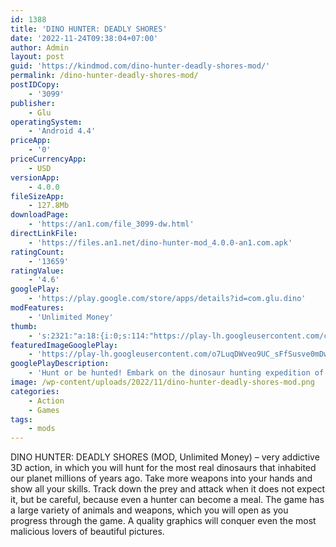 ```yaml
---
id: 1388
title: 'DINO HUNTER: DEADLY SHORES'
date: '2022-11-24T09:38:04+07:00'
author: Admin
layout: post
guid: 'https://kindmod.com/dino-hunter-deadly-shores-mod/'
permalink: /dino-hunter-deadly-shores-mod/
postIDCopy:
    - '3099'
publisher:
    - Glu
operatingSystem:
    - 'Android 4.4'
priceApp:
    - '0'
priceCurrencyApp:
    - USD
versionApp:
    - 4.0.0
fileSizeApp:
    - 127.8Mb
downloadPage:
    - 'https://an1.com/file_3099-dw.html'
directLinkFile:
    - 'https://files.an1.net/dino-hunter-mod_4.0.0-an1.com.apk'
ratingCount:
    - '13659'
ratingValue:
    - '4.6'
googlePlay:
    - 'https://play.google.com/store/apps/details?id=com.glu.dino'
modFeatures:
    - 'Unlimited Money'
thumb:
    - 's:2321:"a:18:{i:0;s:114:"https://play-lh.googleusercontent.com/cJk0tQRTs-uGRx_zN2-bomZzKFflzPSaUILL1dgotQy0ccxHnf9B6Y5B7SMbgpPsjg=w526-h296";i:1;s:116:"https://play-lh.googleusercontent.com/3Zwc2lUdvBNLl7NT2LFsQnzLFEw358iHF6XAObZS3QoID3igyaLM8tW3smezpXUbUmpO=w526-h296";i:2;s:116:"https://play-lh.googleusercontent.com/jIKGz2HJEaHmlpFqjB9znh1NVv2DBkxGU-NtNS5UfFdb1QyXxDcoSLNLdI7v0o4ZWlUk=w526-h296";i:3;s:114:"https://play-lh.googleusercontent.com/PD-qoxwCexP9OAgOJfbTK2A33JJgLs86BOEOZuQl8uU03ifm22T8q78Q8YupFPerMg=w526-h296";i:4;s:115:"https://play-lh.googleusercontent.com/wO07Y3pz9o6AkgYJa_dUIjuC85cAjxRMynO1AZ_yorRyBl8mMvk3XAzbhY1eAhG08jU=w526-h296";i:5;s:115:"https://play-lh.googleusercontent.com/BSFSTNQG_8ipuUs9HsypnmLOYVVaPgg3E7BQX6OALrr5dX93kKIAATzess6a6EGHkCQ=w526-h296";i:6;s:115:"https://play-lh.googleusercontent.com/9e4f7aFwXofrysXQDeQJs-40yEjGPJfduH9DLwJI7qfOQ179i2ET6BnYSAgYTAxdUkU=w526-h296";i:7;s:115:"https://play-lh.googleusercontent.com/2sLowQxILCFdhhAOXltOoSfkVjd45_FTZPkQUTrIC1_gn_Y92y4g53sPguv3YiFaOVA=w526-h296";i:8;s:116:"https://play-lh.googleusercontent.com/yy45MKAf1YwMPkQQw0ZPyI5okZlezr_Lp6_eqt6WIKZ8UmIfTP6F6UQX8dfHKy4IAWvl=w526-h296";i:9;s:116:"https://play-lh.googleusercontent.com/mi4zAyIqfWDQDn-pudHiSSJqRIcVAOwWvjVuZ9vV9DgSKeKgSqqUty_PkaKQc-WoM7ml=w526-h296";i:10;s:114:"https://play-lh.googleusercontent.com/0crJnMouRynnAlkT6oVn20FNf0S4HINdZPojS4EZC0vd-aijvUdeunnCchNsC_yGIw=w526-h296";i:11;s:115:"https://play-lh.googleusercontent.com/mo-ZyB1CGeTxSom8T1qUoUzJIej0YzPDiQxVpWTF3pmjD6Kn5UT-XHjsxd_c8yvg9nM=w526-h296";i:12;s:116:"https://play-lh.googleusercontent.com/pNjY30wdZBlqrkfLKPNVB2Em77Ey3U3zOMgeJcSDjaTh7y8Wb80aVnEf5c3tg7uDsaF5=w526-h296";i:13;s:115:"https://play-lh.googleusercontent.com/Fc8lQbfL8IMFlQoC9zj_lmec3FoUGdxG_RJIjSKaEUc-yH9jvXSczlTpyscPoSDZQ8s=w526-h296";i:14;s:116:"https://play-lh.googleusercontent.com/y8popMVHeBwmaL4HW03CJFNnnujIV19x6spC7meaXwN_Uk_gAuPDURpsnnsHag_x8xxG=w526-h296";i:15;s:115:"https://play-lh.googleusercontent.com/LOKn74Dx40XzEMlS4gTkwKA6Igc1AwyQsAD4vA5EjJWPfItarMv3hURlRe1uVLz49Cg=w526-h296";i:16;s:114:"https://play-lh.googleusercontent.com/kYtraux8oHfCJjlopNxTXbTK0f8wYtjGvaASl5XFS53kGil8qSK36lVTyEqkd27Bfw=w526-h296";i:17;s:115:"https://play-lh.googleusercontent.com/xWISbO5tVoefQnNKeSlguQS3OsJl-gmqhP1ZgpveklKPn9XuHx64q13EtNgyvx_b2fU=w526-h296";}";'
featuredImageGooglePlay:
    - 'https://play-lh.googleusercontent.com/o7LuqDWveo9UC_sFfSusve0mDwnQvSzCdRrWsS4e6WhJ422ZEQQfm5Us4PXnU696EGnN'
googlePlayDescription:
    - 'Hunt or be hunted! Embark on the dinosaur hunting expedition of a lifetime to kill the ultimate game in Dino Hunter: Deadly Shores.Journey to a hidden, untouched Jurassic island and kill the most ferocious animals in history.  Encounter Jurassic beasts long thought extinct, from the docile stegosaurus to the terrifying T. rex.VISIT EXOTIC Jurassic LOCATIONS.'
image: /wp-content/uploads/2022/11/dino-hunter-deadly-shores-mod.png
categories:
    - Action
    - Games
tags:
    - mods
---
```


DINO HUNTER: DEADLY SHORES (MOD, Unlimited Money) – very addictive 3D action, in which you will hunt for the most real dinosaurs that inhabited our planet millions of years ago. Take more weapons into your hands and show all your skills. Track down the prey and attack when it does not expect it, but be careful, because even a hunter can become a meal. The game has a large variety of animals and weapons, which you will open as you progress through the game. A quality graphics will conquer even the most malicious lovers of beautiful pictures.